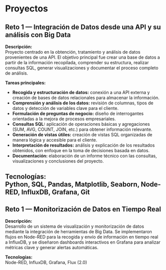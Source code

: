 # Proyectos

## Reto 1 — Integración de Datos desde una API y su análisis con Big Data

**Descripción:**  
Proyecto centrado en la obtención, tratamiento y análisis de datos provenientes de una API. El objetivo principal fue crear una base de datos a partir de la información recopilada, comprender su estructura, realizar consultas SQL, generar visualizaciones y documentar el proceso completo de análisis.

**Tareas principales:**

- **Recogida y estructuración de datos:** conexión a una API externa y creación de bases de datos relacionales para almacenar la información.  
- **Comprensión y análisis de los datos:** revisión de columnas, tipos de datos y detección de variables clave para el cliente.  
- **Formulación de preguntas de negocio:** diseño de interrogantes orientadas a la mejora de procesos empresariales.  
- **Consultas SQL:** aplicación de operaciones básicas y agregaciones (SUM, AVG, COUNT, JOIN, etc.) para obtener información relevante.  
- **Generación de vistas útiles:** creación de vistas SQL organizadas de manera lógica y accesible para el cliente.  
- **Interpretación de resultados:** análisis y explicación de los resultados obtenidos, con enfoque en la toma de decisiones basada en datos.  
- **Documentación:** elaboración de un informe técnico con las consultas, visualizaciones y conclusiones del proyecto.  

**Tecnologías:**  
Python, SQL, Pandas, Matplotlib, Seaborn, Node-RED, InfluxDB, Grafana, Git
---

## Reto 1 — Monitorización de Datos en Tiempo Real

**Descripción:**  
Desarrollo de un sistema de visualización y monitorización de datos mediante la integración de herramientas de Big Data. Se implementaron flujos en Node-RED para la recogida y envío de información en tiempo real a InfluxDB, y se diseñaron dashboards interactivos en Grafana para analizar métricas clave y generar alertas automáticas.

**Tecnologías:**  
Node-RED, InfluxDB, Grafana, Flux (2.0)
